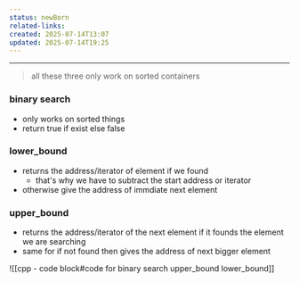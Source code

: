 ```yaml
---
status: newBorn
related-links: 
created: 2025-07-14T13:07
updated: 2025-07-14T19:25
---
```

---

> all these three only work on sorted containers

### binary search
- only works on sorted things
- return true if exist else false


### lower_bound
- returns the address/iterator of element if we found
	- that's why we have to subtract the start address or iterator
- otherwise give the address of immdiate next element


### upper_bound
- returns the address/iterator of the next element if it founds the element we are searching
- same for if not found then gives the address of next bigger element



![[cpp - code block#code for binary search upper_bound lower_bound]]
